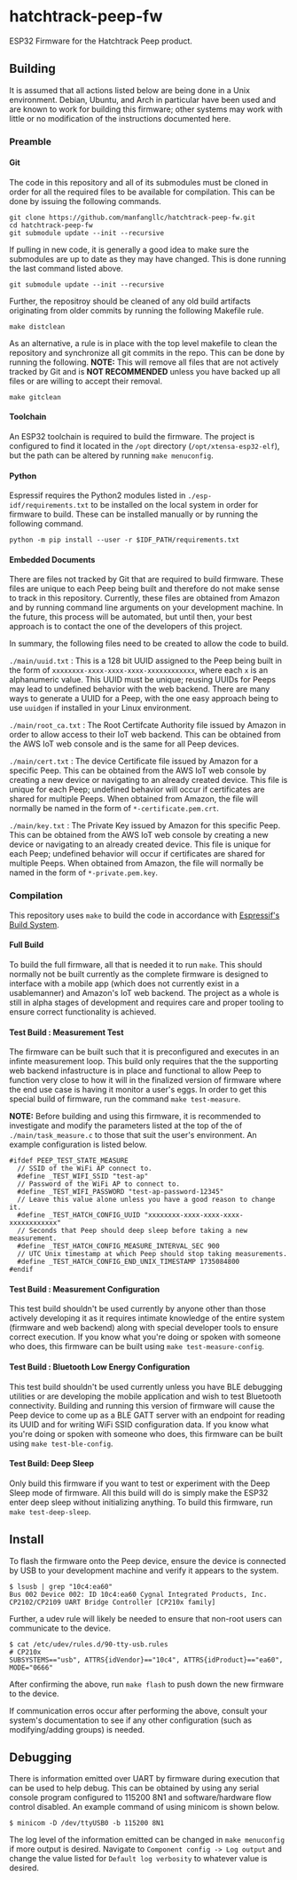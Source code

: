 # hatchtrack-peep-fw
ESP32 Firmware for the Hatchtrack Peep product.

## Building
It is assumed that all actions listed below are being done in a Unix
environment. Debian, Ubuntu, and Arch in particular have been used and are
known to work for building this firmware; other systems may work with little
or no modification of the instructions documented here.

### Preamble

#### Git
The code in this repository and all of its submodules must be cloned in order
for all the required files to be available for compilation. This can be done
by issuing the following commands.
```
git clone https://github.com/manfangllc/hatchtrack-peep-fw.git
cd hatchtrack-peep-fw
git submodule update --init --recursive
```

If pulling in new code, it is generally a good idea to make sure the submodules
are up to date as they may have changed. This is done running the last command
listed above.
```
git submodule update --init --recursive
```
Further, the repositroy should be cleaned of any old build artifacts
originating from older commits by running the following Makefile rule.
```
make distclean
```

As an alternative, a rule is in place with the top level makefile to clean the
repository and synchronize all git commits in the repo. This can be done by
running the following.
**NOTE:** This will remove all files that are not actively tracked by Git and
is **NOT RECOMMENDED** unless you have backed up all files or are willing to
accept their removal.
```
make gitclean
```

#### Toolchain
An ESP32 toolchain is required to build the firmware. The project is configured
to find it located in the `/opt` directory (`/opt/xtensa-esp32-elf`), but the
path can be altered by running `make menuconfig`.

#### Python
Espressif requires the Python2 modules listed in `./esp-idf/requirements.txt`
to be installed on the local system in order for firmware to build. These can
be installed manually or by running the following command.
```
python -m pip install --user -r $IDF_PATH/requirements.txt
```

#### Embedded Documents
There are files not tracked by Git that are required to build firmware. These
files are unique to each Peep being built and therefore do not make sense to
track in this repository. Currently, these files are obtained from Amazon and
by running command line arguments on your development machine. In the future,
this process will be automated, but until then, your best approach is to
contact the one of the developers of this project.

In summary, the following files need to be created to allow the code to build.

`./main/uuid.txt` : This is a 128 bit UUID assigned to the Peep being built in
the form of `xxxxxxxx-xxxx-xxxx-xxxx-xxxxxxxxxxxx`, where each `x` is an
alphanumeric value. This UUID must be unique; reusing UUIDs for Peeps may lead
to undefined behavior with the web backend. There are many ways to generate
a UUID for a Peep, with the one easy approach being to use `uuidgen` if
installed in your Linux environment.

`./main/root_ca.txt` : The Root Certifcate Authority file issued by Amazon in
order to allow access to their IoT web backend. This can be obtained from the
AWS IoT web console and is the same for all Peep devices.

`./main/cert.txt` : The device Certificate file issued by Amazon for a specific
Peep. This can be obtained from the AWS IoT web console by creating a new
device or navigating to an already created device. This file is unique for each
Peep; undefined behavior will occur if certificates are shared for multiple
Peeps. When obtained from Amazon, the file will normally be named in the form
of `*-certificate.pem.crt`.

`./main/key.txt` : The Private Key issued by Amazon for this specific Peep.
This can be obtained from the AWS IoT web console by creating a new device or
navigating to an already created device. This file is unique for each Peep;
undefined behavior will occur if certificates are shared for multiple Peeps.
When obtained from Amazon, the file will normally be named in the form of
`*-private.pem.key`.

### Compilation

This repository uses `make` to build the code in accordance with
[Espressif's Build System](https://docs.espressif.com/projects/esp-idf/en/latest/api-guides/build-system.html).


#### Full Build
To build the full firmware, all that is needed it to run `make`. This should
normally not be built currently as the complete firmware is designed to
interface with a mobile app (which does not currently exist in a usablemanner)
and Amazon's IoT web backend. The project as a whole is still in alpha stages
of development and requires care and proper tooling to ensure correct
functionality is achieved.

#### Test Build : Measurement Test
The firmware can be built such that it is preconfigured and executes in an
infinte measurement loop. This build only requires that the the supporting
web backend infastructure is in place and functional to allow Peep to function
very close to how it will in the finalized version of firmware where the end
use case is having it monitor a user's eggs. In order to get this special
build of firmware, run the command `make test-measure`.

**NOTE:** Before building and using this firmware, it is recommended to
investigate and modify the parameters listed at the top of the of
`./main/task_measure.c` to those that suit the user's environment. An example
configuration is listed below.
```
#ifdef PEEP_TEST_STATE_MEASURE
  // SSID of the WiFi AP connect to.
  #define _TEST_WIFI_SSID "test-ap"
  // Password of the WiFi AP to connect to.
  #define _TEST_WIFI_PASSWORD "test-ap-password-12345"
  // Leave this value alone unless you have a good reason to change it.
  #define _TEST_HATCH_CONFIG_UUID "xxxxxxxx-xxxx-xxxx-xxxx-xxxxxxxxxxxx"
  // Seconds that Peep should deep sleep before taking a new measurement.
  #define _TEST_HATCH_CONFIG_MEASURE_INTERVAL_SEC 900
  // UTC Unix timestamp at which Peep should stop taking measurements.
  #define _TEST_HATCH_CONFIG_END_UNIX_TIMESTAMP 1735084800
#endif
```

#### Test Build : Measurement Configuration
This test build shouldn't be used currently by anyone other than those actively
developing it as it requires intimate knowledge of the entire system (firmware
and web backend) along with special developer tools to ensure correct
execution. If you know what you're doing or spoken with someone who does, this
firmware can be built using `make test-measure-config`.

#### Test Build : Bluetooth Low Energy Configuration
This test build shouldn't be used currently unless you have BLE debugging
utilities or are developing the mobile application and wish to test Bluetooth
connectivity. Building and running this version of firmware will cause the
Peep device to come up as a BLE GATT server with an endpoint for reading its
UUID and for writing WiFi SSID configuration data. If you know what you're
doing or spoken with someone who does, this firmware can be built using
`make test-ble-config`.

#### Test Build: Deep Sleep
Only build this firmware if you want to test or experiment with the Deep Sleep
mode of firmware. All this build will do is simply make the ESP32 enter deep
sleep without initializing anything. To build this firmware, run
`make test-deep-sleep`.


## Install

To flash the firmware onto the Peep device, ensure the device is connected by
USB to your development machine and verify it appears to the system.
```
$ lsusb | grep "10c4:ea60"
Bus 002 Device 002: ID 10c4:ea60 Cygnal Integrated Products, Inc. CP2102/CP2109 UART Bridge Controller [CP210x family]
```

Further, a udev rule will likely be needed to ensure that non-root users can
communicate to the device.
```
$ cat /etc/udev/rules.d/90-tty-usb.rules
# CP210x
SUBSYSTEMS=="usb", ATTRS{idVendor}=="10c4", ATTRS{idProduct}=="ea60", MODE="0666"
```

After confirming the above, run `make flash` to push down the new firmware
to the device.

If communication erros occur after performing the above, consult your system's
documentation to see if any other configuration (such as modifying/adding
groups) is needed.

## Debugging

There is information emitted over UART by firmware during execution that can be
used to help debug. This can be obtained by using any serial console program
configured to 115200 8N1 and software/hardware flow control disabled. An
example command of using minicom is shown below.
```
$ minicom -D /dev/ttyUSB0 -b 115200 8N1
```

The log level of the information emitted can be changed in `make menuconfig`
if more output is desired. Navigate to `Component config -> Log output` and
change the value listed for `Default log verbosity` to whatever value is
desired.
